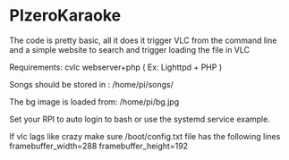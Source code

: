 # PIzeroKaraoke

The code is pretty basic, all it does it trigger VLC from the command line and a simple website to search and trigger loading the file in VLC

Requirements:
cvlc
webserver+php ( Ex: Lighttpd + PHP )

Songs should be stored in :
/home/pi/songs/

The bg image is loaded from:
/home/pi/bg.jpg

Set your RPI to auto login to bash or use the systemd service example.

If vlc lags like crazy make sure /boot/config.txt file has the following lines
framebuffer_width=288
framebuffer_height=192
